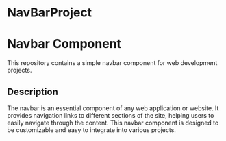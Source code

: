 # NavBarProject

# Navbar Component

This repository contains a simple navbar component for web development projects. 

## Description

The navbar is an essential component of any web application or website. It provides navigation links to different sections of the site, helping users to easily navigate through the content. This navbar component is designed to be customizable and easy to integrate into various projects.
